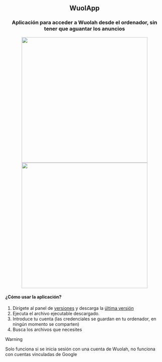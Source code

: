 <h2 align="center">
  WuolApp
</h2>

<h3 align="center">
  Aplicación para acceder a Wuolah desde el ordenador, sin tener que aguantar los anuncios
</h3>

<p align="center">
  <img src="https://i.imgur.com/PVjytYx.png" width=400 />
  <img src="https://i.imgur.com/kVHUFuR.png" width=400 />
</p>

<h4>
  ¿Cómo usar la aplicación?
</h4>

1. Dirígete al panel de [versiones](https://github.com/amoraschi/WuolApp/releases) y descarga la [última versión](https://github.com/amoraschi/WuolApp/releases/latest)
2. Ejecuta el archivo ejecutable descargado.
3. Introduce tu cuenta (las credenciales se guardan en tu ordenador, en ningún momento se comparten)
4. Busca los archivos que necesites

> [!WARNING]
> Solo funciona si se inicia sesión con una cuenta de Wuolah, no funciona con cuentas vinculadas de Google
